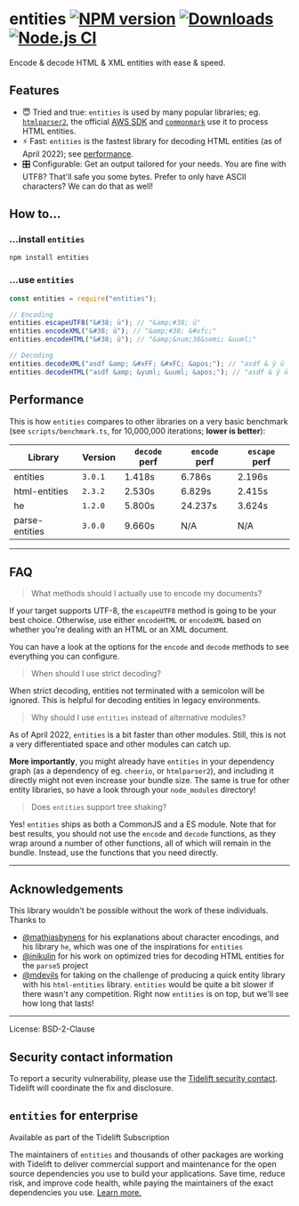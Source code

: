 # entities [![NPM version](https://img.shields.io/npm/v/entities.svg)](https://npmjs.org/package/entities) [![Downloads](https://img.shields.io/npm/dm/entities.svg)](https://npmjs.org/package/entities) [![Node.js CI](https://github.com/fb55/entities/actions/workflows/nodejs-test.yml/badge.svg)](https://github.com/fb55/entities/actions/workflows/nodejs-test.yml)

Encode & decode HTML & XML entities with ease & speed.

## Features

-   😇 Tried and true: `entities` is used by many popular libraries; eg.
    [`htmlparser2`](https://github.com/fb55/htmlparser2), the official
    [AWS SDK](https://github.com/aws/aws-sdk-js-v3) and
    [`commonmark`](https://github.com/commonmark/commonmark.js) use it to
    process HTML entities.
-   ⚡️ Fast: `entities` is the fastest library for decoding HTML entities (as
    of April 2022); see [performance](#performance).
-   🎛 Configurable: Get an output tailored for your needs. You are fine with
    UTF8? That'll safe you some bytes. Prefer to only have ASCII characters? We
    can do that as well!

## How to…

### …install `entities`

    npm install entities

### …use `entities`

```javascript
const entities = require("entities");

// Encoding
entities.escapeUTF8("&#38; ü"); // "&amp;#38; ü"
entities.encodeXML("&#38; ü"); // "&amp;#38; &#xfc;"
entities.encodeHTML("&#38; ü"); // "&amp;&num;38&semi; &uuml;"

// Decoding
entities.decodeXML("asdf &amp; &#xFF; &#xFC; &apos;"); // "asdf & ÿ ü '"
entities.decodeHTML("asdf &amp; &yuml; &uuml; &apos;"); // "asdf & ÿ ü '"
```

## Performance

This is how `entities` compares to other libraries on a very basic benchmark
(see `scripts/benchmark.ts`, for 10,000,000 iterations; **lower is better**):

| Library        | Version | `decode` perf | `encode` perf | `escape` perf |
| -------------- | ------- | ------------- | ------------- | ------------- |
| entities       | `3.0.1` | 1.418s        | 6.786s        | 2.196s        |
| html-entities  | `2.3.2` | 2.530s        | 6.829s        | 2.415s        |
| he             | `1.2.0` | 5.800s        | 24.237s       | 3.624s        |
| parse-entities | `3.0.0` | 9.660s        | N/A           | N/A           |

---

## FAQ

> What methods should I actually use to encode my documents?

If your target supports UTF-8, the `escapeUTF8` method is going to be your best
choice. Otherwise, use either `encodeHTML` or `encodeXML` based on whether
you're dealing with an HTML or an XML document.

You can have a look at the options for the `encode` and `decode` methods to see
everything you can configure.

> When should I use strict decoding?

When strict decoding, entities not terminated with a semicolon will be ignored.
This is helpful for decoding entities in legacy environments.

> Why should I use `entities` instead of alternative modules?

As of April 2022, `entities` is a bit faster than other modules. Still, this is
not a very differentiated space and other modules can catch up.

**More importantly**, you might already have `entities` in your dependency graph
(as a dependency of eg. `cheerio`, or `htmlparser2`), and including it directly
might not even increase your bundle size. The same is true for other entity
libraries, so have a look through your `node_modules` directory!

> Does `entities` support tree shaking?

Yes! `entities` ships as both a CommonJS and a ES module. Note that for best
results, you should not use the `encode` and `decode` functions, as they wrap
around a number of other functions, all of which will remain in the bundle.
Instead, use the functions that you need directly.

---

## Acknowledgements

This library wouldn't be possible without the work of these individuals. Thanks
to

-   [@mathiasbynens](https://github.com/mathiasbynens) for his explanations
    about character encodings, and his library `he`, which was one of the
    inspirations for `entities`
-   [@inikulin](https://github.com/inikulin) for his work on optimized tries for
    decoding HTML entities for the `parse5` project
-   [@mdevils](https://github.com/mdevils) for taking on the challenge of
    producing a quick entity library with his `html-entities` library.
    `entities` would be quite a bit slower if there wasn't any competition.
    Right now `entities` is on top, but we'll see how long that lasts!

---

License: BSD-2-Clause

## Security contact information

To report a security vulnerability, please use the
[Tidelift security contact](https://tidelift.com/security). Tidelift will
coordinate the fix and disclosure.

## `entities` for enterprise

Available as part of the Tidelift Subscription

The maintainers of `entities` and thousands of other packages are working with
Tidelift to deliver commercial support and maintenance for the open source
dependencies you use to build your applications. Save time, reduce risk, and
improve code health, while paying the maintainers of the exact dependencies you
use.
[Learn more.](https://tidelift.com/subscription/pkg/npm-entities?utm_source=npm-entities&utm_medium=referral&utm_campaign=enterprise&utm_term=repo)
